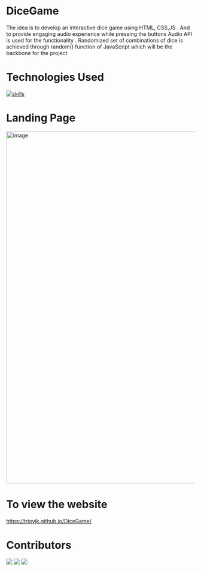 # DiceGame
The idea is to develop an interactive dice game using HTML, CSS,JS . And to provide engaging audio experience while pressing the buttons Audio API is used for the functionality .  Randomized set of combinations of dice is achieved through random() function of JavaScript which will be the backbone for the project

# Technologies Used

[![skills](https://skillicons.dev/icons?i=html,css,js&perline=5)](https://skillicons.dev)

# Landing Page

<img width="941" alt="image" src="https://github.com/TRIOYJK/DiceGame/assets/82363361/a4f1b54a-2515-4780-a8ad-caac68386700">

# To view the website

https://trioyjk.github.io/DiceGame/

# Contributors

[![](https://github.com/Yasaswini25.png?size=50)](https://github.com/Yasaswini25) [![](https://github.com/JayanthReddyG.png?size=50)](https://github.com/JayanthReddyG) [![](https://github.com/komalreddy3.png?size=50)](https://github.com/komalreddy3)


